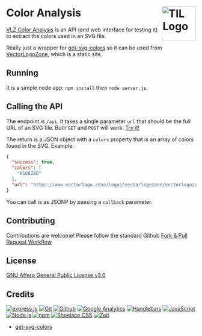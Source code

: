 
# Color Analysis [<img alt="TIL Logo" src="https://color.vectorlogo.zone/favicon.svg" height="90" align="right" />](https://color.vectorlogo.zone/)

[VLZ Color Analysis](https://color.vectorlogo.zone/) is an API (and web interface for testing it) to extract the colors used in an SVG file.

Really just a wrapper for [get-svg-colors](https://github.com/colorjs/get-svg-colors) so it can be used from [VectorLogoZone](https://www.vectorlogo.zone/), which is a static site.

## Running

It is a simple node app: `npm install` then `node server.js`.

## Calling the API

The endpoint is `/api`.  It takes a single parameter `url` that should be the full URL of an SVG file.  Both `GET` and `POST` will work.
[Try it!](https://color.vectorlogo.zone/api?url=https://www.vectorlogo.zone/logos/vectorlogozone/vectorlogozone-ar21.svg)

The return is a JSON object with a `colors` property that is an array of colors found in the SVG.  Example:
```json
{
  "success": true,
  "colors": [
    "#1D8286"
  ],
  "url": "https://www.vectorlogo.zone/logos/vectorlogozone/vectorlogozone-ar21.svg"
}
```

You can call is as JSONP by passing a `callback` parameter.

## Contributing

Contributions are welcome!  Please follow the standard Github [Fork & Pull Request Workflow](https://gist.github.com/Chaser324/ce0505fbed06b947d962)

## License

[GNU Affero General Public License v3.0](LICENSE.txt)

## Credits

[![express.js](https://www.vectorlogo.zone/logos/expressjs/expressjs-ar21.svg)](https://expressjs.com/ "Web Framework")
[![Git](https://www.vectorlogo.zone/logos/git-scm/git-scm-ar21.svg)](https://git-scm.com/ "Version control")
[![Github](https://www.vectorlogo.zone/logos/github/github-ar21.svg)](https://github.com/ "Code hosting")
[![Google Analytics](https://www.vectorlogo.zone/logos/google_analytics/google_analytics-ar21.svg)](https://www.google.com/analytics "Traffic Measurement")
[![Handlebars](https://www.vectorlogo.zone/logos/handlebarsjs/handlebarsjs-ar21.svg)](http://handlebarsjs.com/ "Templating")
[![JavaScript](https://www.vectorlogo.zone/logos/javascript/javascript-ar21.svg)](https://developer.mozilla.org/en-US/docs/Web/JavaScript "Programming Language")
[![Node.js](https://www.vectorlogo.zone/logos/nodejs/nodejs-ar21.svg)](https://nodejs.org/ "Application Server")
[![npm](https://www.vectorlogo.zone/logos/npmjs/npmjs-ar21.svg)](https://www.npmjs.com/ "JS Package Management")
[![Shoelace CSS](https://www.vectorlogo.zone/logos/shoelacestyle/shoelacestyle-ar21.svg)](https://shoelace.style/ "CSS")
[![Zeit](https://www.vectorlogo.zone/logos/zeit/zeit-ar21.svg)](https://www.zeit.co/ "Hosting")

* [get-svg-colors](https://github.com/zeke/get-svg-colors)


